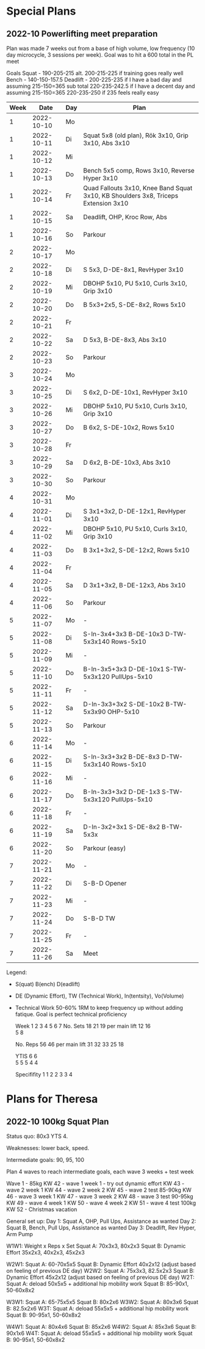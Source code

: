 
# Special Plans
## 2022-10 Powerlifting meet preparation
Plan was made 7 weeks out from a base of high volume, low frequency (10 day microcycle, 3 sessions per week).
Goal was to hit a 600 total in the PL meet

Goals
Squat    - 190-205-215
      alt. 200-215-225 if training goes really well
Bench    - 140-150-157.5
Deadlift - 200-225-235 if I have a bad day and assuming 215-150=365 sub total
           220-235-242.5 if I have a decent day and assuming 215-150=365
           220-235-250 if 235 feels really easy

| Week | Date       | Day | Plan |
| ---- | ---------- | --- | ---  |
| 1    | 2022-10-10 | Mo  |
| 1    | 2022-10-11 | Di  | Squat 5x8 (old plan), Rök 3x10, Grip 3x10, Abs 3x10 |
| 1    | 2022-10-12 | Mi  |
| 1    | 2022-10-13 | Do  | Bench 5x5 comp, Rows 3x10, Reverse Hyper 3x10 |
| 1    | 2022-10-14 | Fr  | Quad Fallouts 3x10, Knee Band Squat 3x10, KB Shoulders 3x8, Triceps Extension 3x10 |
| 1    | 2022-10-15 | Sa  | Deadlift, OHP, Kroc Row, Abs |
| 1    | 2022-10-16 | So  | Parkour |
| 2    | 2022-10-17 | Mo  |
| 2    | 2022-10-18 | Di  | S 5x3, D-DE-8x1, RevHyper 3x10 |
| 2    | 2022-10-19 | Mi  | DBOHP 5x10, PU 5x10, Curls 3x10, Grip 3x10 |
| 2    | 2022-10-20 | Do  | B 5x3+2x5, S-DE-8x2, Rows 5x10 |
| 2    | 2022-10-21 | Fr  |
| 2    | 2022-10-22 | Sa  | D 5x3, B-DE-8x3, Abs 3x10 |
| 2    | 2022-10-23 | So  | Parkour |
| 3    | 2022-10-24 | Mo  |
| 3    | 2022-10-25 | Di  | S 6x2, D-DE-10x1, RevHyper 3x10 |
| 3    | 2022-10-26 | Mi  | DBOHP 5x10, PU 5x10, Curls 3x10, Grip 3x10 |
| 3    | 2022-10-27 | Do  | B 6x2, S-DE-10x2, Rows 5x10 |
| 3    | 2022-10-28 | Fr  |
| 3    | 2022-10-29 | Sa  | D 6x2, B-DE-10x3, Abs 3x10 |
| 3    | 2022-10-30 | So  | Parkour |
| 4    | 2022-10-31 | Mo  |
| 4    | 2022-11-01 | Di  | S 3x1+3x2, D-DE-12x1, RevHyper 3x10 |
| 4    | 2022-11-02 | Mi  | DBOHP 5x10, PU 5x10, Curls 3x10, Grip 3x10 |
| 4    | 2022-11-03 | Do  | B 3x1+3x2, S-DE-12x2, Rows 5x10 |
| 4    | 2022-11-04 | Fr  |
| 4    | 2022-11-05 | Sa  | D 3x1+3x2, B-DE-12x3, Abs 3x10 |
| 4    | 2022-11-06 | So  | Parkour |
| 5    | 2022-11-07 | Mo  | - |
| 5    | 2022-11-08 | Di  | S-In-3x4+3x3 B-DE-10x3 D-TW-5x3x140 Rows-5x10 |
| 5    | 2022-11-09 | Mi  | - |
| 5    | 2022-11-10 | Do  | B-In-3x5+3x3 D-DE-10x1 S-TW-5x3x120 PullUps-5x10 |
| 5    | 2022-11-11 | Fr  | - |
| 5    | 2022-11-12 | Sa  | D-In-3x3+3x2 S-DE-10x2 B-TW-5x3x90 OHP-5x10 |
| 5    | 2022-11-13 | So  | Parkour |
| 6    | 2022-11-14 | Mo  | - |
| 6    | 2022-11-15 | Di  | S-In-3x3+3x2 B-DE-8x3 D-TW-5x3x140 Rows-5x10 |
| 6    | 2022-11-16 | Mi  | - |
| 6    | 2022-11-17 | Do  | B-In-3x3+3x2 D-DE-1x3 S-TW-5x3x120 PullUps-5x10 |
| 6    | 2022-11-18 | Fr  | - |
| 6    | 2022-11-19 | Sa  | D-In-3x2+3x1 S-DE-8x2 B-TW-5x3x |
| 6    | 2022-11-20 | So  | Parkour (easy) |
| 7    | 2022-11-21 | Mo  | - |
| 7    | 2022-11-22 | Di  | S-B-D Opener |
| 7    | 2022-11-23 | Mi  | - |
| 7    | 2022-11-24 | Do  | S-B-D TW |
| 7    | 2022-11-25 | Fr  | - |
| 7    | 2022-11-26 | Sa  | Meet |

Legend:
- S(quat) B(ench) D(eadlift)
- DE (Dynamic Effort), TW (Technical Work), In(tentsity), Vo(Volume)
- Technical Work 50-60% 1RM to keep frequency up without adding fatique. Goal is perfect technical proficiency


    Week         1  2  3  4  5  6  7
    No. Sets              18 21 19    per main lift
                    12 16          
                 5                 8

    No. Reps                 56 46    per main lift
                    31 32 33 
                 25                18
    
    YTIS                     6  6  
                    5  5  5 
                 4                 4

    Specififity                 1  1
                          2  2
                    3  3
                 4


# Plans for Theresa
## 2022-10 100kg Squat Plan
Status quo: 80x3 YTS 4. 

Weaknesses: lower back, speed.

Intermediate goals: 90, 95, 100

Plan 4 waves to reach intermediate goals, each wave 3 weeks + test week

Wave 1 - 85kg
KW 42 - wave 1 week 1 - try out dynamic effort
KW 43 - wave 2 week 1
KW 44 - wave 2 week 2
KW 45 - wave 2 test 85-90kg
KW 46 - wave 3 week 1
KW 47 - wave 3 week 2
KW 48 - wave 3 test 90-95kg
KW 49 - wave 4 week 1
KW 50 - wave 4 week 2
KW 51 - wave 4 test 100kg
KW 52 - Christmas vacation

General set up:
Day 1: Squat A, OHP, Pull Ups, Assistance as wanted
Day 2: Squat B, Bench, Pull Ups, Assistance as wanted
Day 3: Deadlift, Rev Hyper, Arm Pump

W1W1: Weight x Reps x Set
Squat A: 70x3x3, 80x2x3
Squat B: Dynamic Effort 35x2x3, 40x2x3, 45x2x3

W2W1:
Squat A: 60-70x5x5
Squat B: Dynamic Effort 40x2x12 (adjust based on feeling of previous DE day)
W2W2:
Squat A: 75x3x3, 82.5x2x3
Squat B: Dynamic Effort 45x2x12 (adjust based on feeling of previous DE day)
W2T:
Squat A: deload 50x5x5 + additional hip mobility work
Squat B: 85-90x1, 50-60x8x2

W3W1:
Squat A: 65-75x5x5
Squat B: 80x2x6
W3W2:
Squat A: 80x3x6
Squat B: 82.5x2x6
W3T:
Squat A: deload 55x5x5 + additional hip mobility work
Squat B: 90-95x1, 50-60x8x2

W4W1:
Squat A: 80x4x6
Squat B: 85x2x6
W4W2:
Squat A: 85x3x6
Squat B: 90x1x6
W4T:
Squat A: deload 55x5x5 + additional hip mobility work
Squat B: 90-95x1, 50-60x8x2
